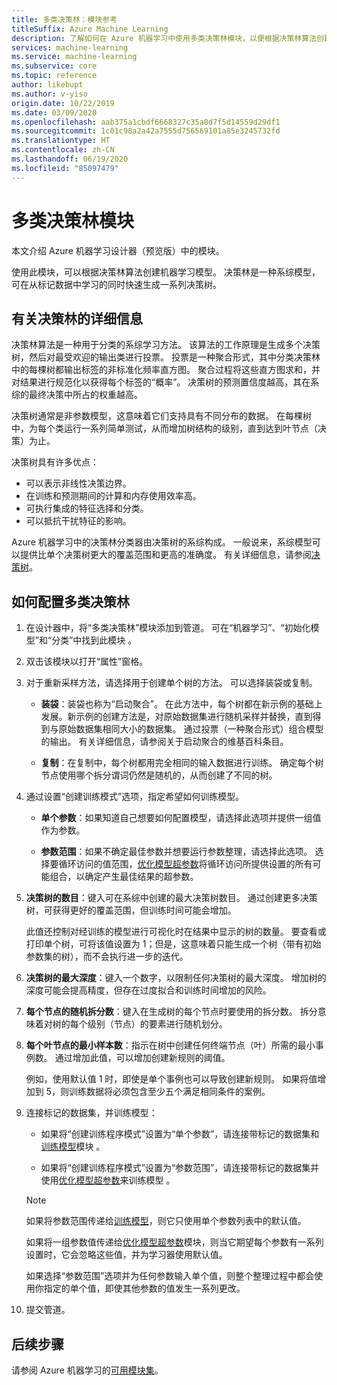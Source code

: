 ```yaml
---
title: 多类决策林：模块参考
titleSuffix: Azure Machine Learning
description: 了解如何在 Azure 机器学习中使用多类决策林模块，以便根据决策林算法创建机器学习模型。
services: machine-learning
ms.service: machine-learning
ms.subservice: core
ms.topic: reference
author: likebupt
ms.author: v-yiso
origin.date: 10/22/2019
ms.date: 03/09/2020
ms.openlocfilehash: aab375a1cbdf6668327c35a8d7f5d14559d29df1
ms.sourcegitcommit: 1c01c98a2a42a7555d756569101a85e3245732fd
ms.translationtype: HT
ms.contentlocale: zh-CN
ms.lasthandoff: 06/19/2020
ms.locfileid: "85097479"
---
```

# <a name="multiclass-decision-forest-module"></a>多类决策林模块

本文介绍 Azure 机器学习设计器（预览版）中的模块。

使用此模块，可以根据决策林算法创建机器学习模型。 决策林是一种系综模型，可在从标记数据中学习的同时快速生成一系列决策树。

## <a name="more-about-decision-forests"></a>有关决策林的详细信息

决策林算法是一种用于分类的系综学习方法。 该算法的工作原理是生成多个决策树，然后对最受欢迎的输出类进行投票。 投票是一种聚合形式，其中分类决策林中的每棵树都输出标签的非标准化频率直方图。 聚合过程将这些直方图求和，并对结果进行规范化以获得每个标签的“概率”。 决策树的预测置信度越高，其在系综的最终决策中所占的权重越高。

决策树通常是非参数模型，这意味着它们支持具有不同分布的数据。 在每棵树中，为每个类运行一系列简单测试，从而增加树结构的级别，直到达到叶节点（决策）为止。

决策树具有许多优点：

+ 可以表示非线性决策边界。
+ 在训练和预测期间的计算和内存使用效率高。
+ 可执行集成的特征选择和分类。
+ 可以抵抗干扰特征的影响。

Azure 机器学习中的决策林分类器由决策树的系综构成。 一般说来，系综模型可以提供比单个决策树更大的覆盖范围和更高的准确度。 有关详细信息，请参阅[决策树](https://go.microsoft.com/fwlink/?LinkId=403677)。

## <a name="how-to-configure-multiclass-decision-forest"></a>如何配置多类决策林

1. 在设计器中，将“多类决策林”模块添加到管道。 可在“机器学习”、“初始化模型”和“分类”中找到此模块  。

2. 双击该模块以打开“属性”窗格。

3. 对于重新采样方法，请选择用于创建单个树的方法。  可以选择装袋或复制。

    + **装袋**：装袋也称为“启动聚合”。 在此方法中，每个树都在新示例的基础上发展。新示例的创建方法是，对原始数据集进行随机采样并替换，直到得到与原始数据集相同大小的数据集。 通过投票（一种聚合形式）组合模型的输出。 有关详细信息，请参阅关于启动聚合的维基百科条目。

    + **复制**：在复制中，每个树都用完全相同的输入数据进行训练。 确定每个树节点使用哪个拆分谓词仍然是随机的，从而创建了不同的树。

   

4. 通过设置“创建训练模式”选项，指定希望如何训练模型。

    + **单个参数**：如果知道自己想要如何配置模型，请选择此选项并提供一组值作为参数。

    + **参数范围**：如果不确定最佳参数并想要运行参数整理，请选择此选项。 选择要循环访问的值范围，[优化模型超参数](tune-model-hyperparameters.md)将循环访问所提供设置的所有可能组合，以确定产生最佳结果的超参数。   

5. **决策树的数目**：键入可在系综中创建的最大决策树数目。 通过创建更多决策树，可获得更好的覆盖范围，但训练时间可能会增加。

    此值还控制对经训练的模型进行可视化时在结果中显示的树的数量。 要查看或打印单个树，可将该值设置为 1；但是，这意味着只能生成一个树（带有初始参数集的树），而不会执行进一步的迭代。

6. **决策树的最大深度**：键入一个数字，以限制任何决策树的最大深度。 增加树的深度可能会提高精度，但存在过度拟合和训练时间增加的风险。

7. **每个节点的随机拆分数**：键入在生成树的每个节点时要使用的拆分数。 拆分意味着对树的每个级别（节点）的要素进行随机划分。

8. **每个叶节点的最小样本数**：指示在树中创建任何终端节点（叶）所需的最小事例数。 通过增加此值，可以增加创建新规则的阈值。

    例如，使用默认值 1 时，即使是单个事例也可以导致创建新规则。 如果将值增加到 5，则训练数据将必须包含至少五个满足相同条件的案例。



10. 连接标记的数据集，并训练模型：

    + 如果将“创建训练程序模式”设置为“单个参数”，请连接带标记的数据集和[训练模型](train-model.md)模块 。  
  
    + 如果将“创建训练程序模式”设置为“参数范围”，请连接带标记的数据集并使用[优化模型超参数](tune-model-hyperparameters.md)来训练模型 。  
  
    > [!NOTE]
    > 
    > 如果将参数范围传递给[训练模型](train-model.md)，则它只使用单个参数列表中的默认值。  
    > 
    > 如果将一组参数值传递给[优化模型超参数](tune-model-hyperparameters.md)模块，则当它期望每个参数有一系列设置时，它会忽略这些值，并为学习器使用默认值。  
    > 
    > 如果选择“参数范围”选项并为任何参数输入单个值，则整个整理过程中都会使用你指定的单个值，即使其他参数的值发生一系列更改。

11. 提交管道。



## <a name="next-steps"></a>后续步骤

请参阅 Azure 机器学习的[可用模块集](module-reference.md)。 